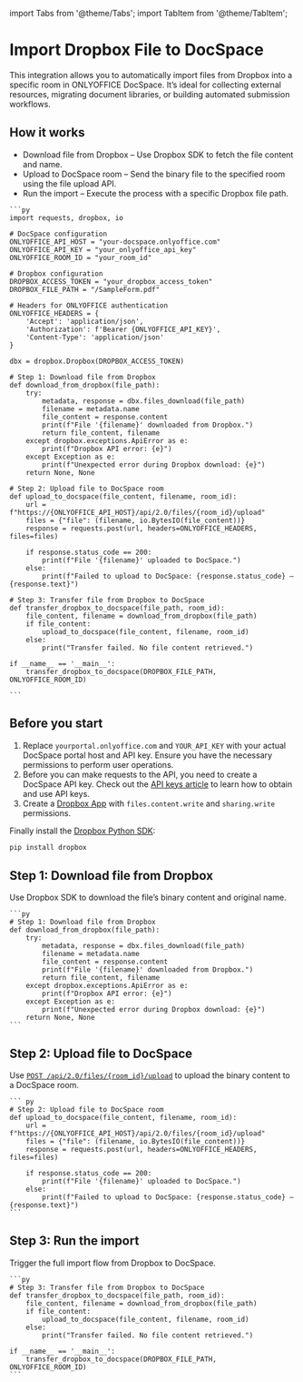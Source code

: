 import Tabs from '@theme/Tabs';
import TabItem from '@theme/TabItem';

# Import Dropbox File to DocSpace
This integration allows you to automatically import files from Dropbox into a specific room in ONLYOFFICE DocSpace. It’s ideal for collecting external resources, migrating document libraries, or building automated submission workflows.

## How it works
- Download file from Dropbox – Use Dropbox SDK to fetch the file content and name.
- Upload to DocSpace room – Send the binary file to the specified room using the file upload API.
- Run the import – Execute the process with a specific Dropbox file path.

<Tabs>
  <TabItem value="py" label="Python">

    ```py
    import requests, dropbox, io

    # DocSpace configuration
    ONLYOFFICE_API_HOST = "your-docspace.onlyoffice.com"
    ONLYOFFICE_API_KEY = "your_onlyoffice_api_key"
    ONLYOFFICE_ROOM_ID = "your_room_id"

    # Dropbox configuration
    DROPBOX_ACCESS_TOKEN = "your_dropbox_access_token"
    DROPBOX_FILE_PATH = "/SampleForm.pdf"

    # Headers for ONLYOFFICE authentication
    ONLYOFFICE_HEADERS = {
        'Accept': 'application/json',
        'Authorization': f'Bearer {ONLYOFFICE_API_KEY}',
        'Content-Type': 'application/json'
    }

    dbx = dropbox.Dropbox(DROPBOX_ACCESS_TOKEN)

    # Step 1: Download file from Dropbox
    def download_from_dropbox(file_path):
        try:
            metadata, response = dbx.files_download(file_path)
            filename = metadata.name
            file_content = response.content
            print(f"File '{filename}' downloaded from Dropbox.")
            return file_content, filename
        except dropbox.exceptions.ApiError as e:
            print(f"Dropbox API error: {e}")
        except Exception as e:
            print(f"Unexpected error during Dropbox download: {e}")
        return None, None

    # Step 2: Upload file to DocSpace room
    def upload_to_docspace(file_content, filename, room_id):
        url = f"https://{ONLYOFFICE_API_HOST}/api/2.0/files/{room_id}/upload"
        files = {"file": (filename, io.BytesIO(file_content))}
        response = requests.post(url, headers=ONLYOFFICE_HEADERS, files=files)

        if response.status_code == 200:
            print(f"File '{filename}' uploaded to DocSpace.")
        else:
            print(f"Failed to upload to DocSpace: {response.status_code} — {response.text}")

    # Step 3: Transfer file from Dropbox to DocSpace
    def transfer_dropbox_to_docspace(file_path, room_id):
        file_content, filename = download_from_dropbox(file_path)
        if file_content:
            upload_to_docspace(file_content, filename, room_id)
        else:
            print("Transfer failed. No file content retrieved.")

    if __name__ == '__main__':
        transfer_dropbox_to_docspace(DROPBOX_FILE_PATH, ONLYOFFICE_ROOM_ID)

    ```

  </TabItem>
</Tabs>

## Before you start
1. Replace `yourportal.onlyoffice.com` and `YOUR_API_KEY` with your actual DocSpace portal host and API key. Ensure you have the necessary permissions to perform user operations.
2. Before you can make requests to the API, you need to create a DocSpace API key. Check out the [API keys article](../../../get-started/authentication/api-keys/) to learn how to obtain and use API keys.
3. Create a [Dropbox App](https://www.dropbox.com/developers) with `files.content.write` and `sharing.write` permissions.

Finally install the [Dropbox Python SDK](https://www.dropbox.com/developers/documentation/python#install):
```bash
pip install dropbox
```

## Step 1: Download file from Dropbox
Use Dropbox SDK to download the file’s binary content and original name.

<Tabs>
  <TabItem value="py" label="Python">

    ```py
    # Step 1: Download file from Dropbox
    def download_from_dropbox(file_path):
        try:
            metadata, response = dbx.files_download(file_path)
            filename = metadata.name
            file_content = response.content
            print(f"File '{filename}' downloaded from Dropbox.")
            return file_content, filename
        except dropbox.exceptions.ApiError as e:
            print(f"Dropbox API error: {e}")
        except Exception as e:
            print(f"Unexpected error during Dropbox download: {e}")
        return None, None
    ```

  </TabItem>
</Tabs>

## Step 2: Upload file to DocSpace
Use [`POST /api/2.0/files/{room_id}/upload`](../../../usage-api/upload-file) to upload the binary content to a DocSpace room.

<Tabs>
  <TabItem value="py" label="Python">

    ``` py
    # Step 2: Upload file to DocSpace room
    def upload_to_docspace(file_content, filename, room_id):
        url = f"https://{ONLYOFFICE_API_HOST}/api/2.0/files/{room_id}/upload"
        files = {"file": (filename, io.BytesIO(file_content))}
        response = requests.post(url, headers=ONLYOFFICE_HEADERS, files=files)

        if response.status_code == 200:
            print(f"File '{filename}' uploaded to DocSpace.")
        else:
            print(f"Failed to upload to DocSpace: {response.status_code} — {response.text}")
    ```

  </TabItem>
</Tabs>

## Step 3: Run the import
Trigger the full import flow from Dropbox to DocSpace.

<Tabs>
  <TabItem value="py" label="Python">

    ```py
    # Step 3: Transfer file from Dropbox to DocSpace
    def transfer_dropbox_to_docspace(file_path, room_id):
        file_content, filename = download_from_dropbox(file_path)
        if file_content:
            upload_to_docspace(file_content, filename, room_id)
        else:
            print("Transfer failed. No file content retrieved.")

    if __name__ == '__main__':
        transfer_dropbox_to_docspace(DROPBOX_FILE_PATH, ONLYOFFICE_ROOM_ID)
    ```

  </TabItem>
</Tabs>